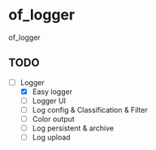 # of_logger

of_logger

## TODO

+ [ ] Logger
  + [x] Easy logger
  + [ ] Logger UI
  + [ ] Log config & Classification & Filter
  + [ ] Color output
  + [ ] Log persistent & archive
  + [ ] Log upload